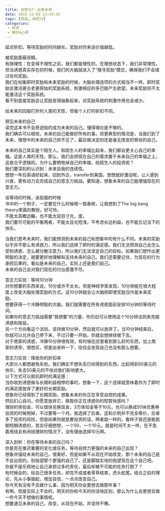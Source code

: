 ```yaml
---
title: 自控力7：出售未来
date: 2015-12-03 13:53:41
tags: [阅读, 自控力]
categories: 
 - 阅读
 - 摘抄&心得
---
```

延迟折扣，等待奖励的时间越长，奖励对你来说价值越低。

被奖励蒙蔽双眼。  
有限理性：在变得不理性之前，我们都是理性的。在理想状态下，我们非常理性。但当诱惑真实存在的时候，我们的大脑就进入了“搜寻奖励”模式，确保我们不会错过任何奖励。  
我们在权衡即时奖励和未来奖励的时候，大脑处理选项的方式相当不一样。即时奖励会激活更古老更原始的奖励系统，刺激相应的多巴胺产生欲望。未来奖励则不太能激活这个奖励系统。  
看不到直接奖励会让奖励变得抽象起来，对奖励系统的刺激作用也会减少。

给未来的回报打折时人类的天性，但每个人打的折扣不同。

预见未来的自己  
读完这本书不会奇迹般的成为未来的自己。懂得理论是不够的。  
我们确实可以相信，未来的自己能做好所有的事。但更典型的情况是，当我们到了未来，理想中的未来的自己却不见了，最后做决定的还是毫无改变的曾经的自己。

未来的自己其实是个陌生人。和陌生人的幸福比起来，我们都会更关心自己的幸福。这是人类的天性。那么，我们会把现在自己的需求置于未来自己的幸福之上，这是合乎逻辑的。为什么要牺牲掉自己的幸福，给陌生人的投资呢？  
我们要深刻的认识到：未来自我的连续性。  
想想一年后英语好起来，回到外企，transfer到美国，想想就好激动呢，让人感到兴奋，更有动力去完成自己的意志力挑战。要知道，想象未来的自己能增强现在的意志力。

该等待的时候，该屈服的时候  
书中的一个例子，一定要在什么时候喝一瓶香槟，让我想到了The big bang theory里面的教授，好可怜。  
不能太高瞻远瞩，也不能太鼠目寸光，度。  
我们要尽可能的平衡两者，不能太目光短浅，不考虑长远利益，也不能忘记当下的快乐。

当我们思考未来时，我们能预测到未来的自己和想象中的有什么不同。未来的奖励似乎并不那么有诱惑力，所以我们选择了即时的满足感。我们无法预测自己会怎么受到诱惑、怎么被分散注意力，所以我们无法坚定自己的目标。如果我们想作出更明智的决定，就要更好地理解和支持未来的自己。我们还需要记住，为现在的行为承担后果的，看似是未来的自己，实际上还是我们自己。  
未来的自己会对我们现在的付出感激不尽。

意志力实验：等待10分钟  
对你想要的东西来说，10分或许不太长。但是神经学家发现，10分钟能在很大程度上改变大脑处理奖励的方式。这10分钟就会让大脑把即使奖励当作是未来奖励。  
想要获得一个冷静明智的大脑，我们就需要在所有诱惑面前安排10分钟的等待时间。  
如果你的意志力挑战需要“我想要”的力量，你仍旧可以使用这个10分钟法则来克服诱惑和拖延。  
另一个方向看这个法则，坚持做10分钟，然后就可以放弃了。当10分钟结束后，你就可以允许自己停下来，不过只要一开始，你就会想继续做下去。  
对于商家的诱惑，冷静10分钟很有效，有时候在店里看到那么好的东西，加上商家的诱导，很想买，但是出来转一下，往往会发现自己也没有那么想要。

意志力实验：降低你的折扣率  
大部分人都想避免失败。我们确实不想失去已经得到的东西。比起得到50美元的快乐，失去50美元的不快对我们影响更大。  
以下方式可以抵抗即时的满足感：  
当你收到诱惑做与长期利益相悖的事时，想象一下，这个选择就意味着你为了即时的满足感放弃了更好的长期奖励。  
想象你已经得到了长期奖励，想象未来的你正在享受自控的成果。  
然后扪心自问，你愿意放弃它，换取你正在诱惑你的短暂快感吗？  
理财的体验金，可以很快兑换现金，3万体验金等于10元，也可以换成50块优惠券投资的时候用掉，不过要等一个月。我选择了后者。这和示例并不完全等价，后者多了投资的风险，但是如果你就是要投资的话，两者就一样的。看样子我还是能抵御短期诱惑的，其实仔细想想，一个50，一个10元，就是时间不太一样，在不急着用钱且有闲钱理财的情况下，没有理由选择10元啊。

深入剖析：你在等待未来的自己吗？  
你是否在推迟重要的变化或任务，等待自控力更强的未来的自己出现？  
想象并描绘未来的自己，很美好。但是如果不从现在开始改变，那个未来的自己是不会出现的。别指望那个更强的自己了，还是脚踏实地的指望现在这个自己吧。  
你是不是乐观地让自己承担过多的责任，最后却被不可能的任务打倒了？  
有时候会的，给自己很多任务，却完不成或者草草结束，虎头蛇尾。结合之前的理论，先从小事做起，增加自信，一点点改变自己。  
你今天有没有不去做什么事，因为明天你会更想去做那件事？  
有啊，但是实际上不会的，明天的你和今天的你没啥区别，那么为什么会更想去做一件今天不想做的事情呢。  
想要遇见未来的自己，改变，从现在开始，并坚持不懈。